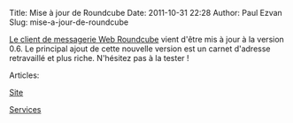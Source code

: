 Title: Mise à jour de Roundcube
Date: 2011-10-31 22:28
Author: Paul Ezvan
Slug: mise-a-jour-de-roundcube

<div
class="field field-name-body field-type-text-with-summary field-label-hidden">

<div class="field-items">

<div class="field-item even">

[Le client de messagerie Web Roundcube](https://www.ezvan.fr/roundcube/)
vient d'être mis à jour à la version 0.6. Le principal ajout de cette
nouvelle version est un carnet d'adresse retravaillé et plus riche.
N'hésitez pas à la tester !

</p>
<p>

</div>

</div>

</div>

<div
class="field field-name-taxonomy-vocabulary-2 field-type-taxonomy-term-reference field-label-above">

<div class="field-label">

Articles: 

</div>

<div class="field-items">

<div class="field-item even">

[Site](https://www.ezvan.fr/taxonomy/term/7)

</div>

<div class="field-item odd">

[Services](https://www.ezvan.fr/taxonomy/term/8)

</div>

</div>

</div>

</p>

